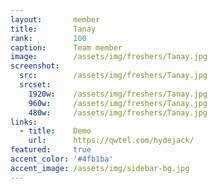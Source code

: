 ```yaml
---
layout:       member
title:        Tanay
rank:         100
caption:      Team member
image:        /assets/img/freshers/Tanay.jpg
screenshot:
  src:        /assets/img/freshers/Tanay.jpg
  srcset:
    1920w:    /assets/img/freshers/Tanay.jpg
    960w:     /assets/img/freshers/Tanay.jpg
    480w:     /assets/img/freshers/Tanay.jpg
links:
  - title:    Demo
    url:      https://qwtel.com/hydejack/
featured:     true
accent_color: '#4fb1ba'
accent_image: /assets/img/sidebar-bg.jpg
---
```

